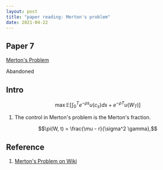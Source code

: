 ```yaml
---
layout: post
title: "paper reading: Merton's problem"
date: 2021-04-22
---
```


## Paper 7

[Merton's Problem](https://teach.business.uq.edu.au/courses/FINM6900/files/module-2/readings/MertonJET.pdf)

Abandoned

## Intro

$$\max \mathbb{E} \big[ \int_0^T e^{-\rho s} u(c_s)ds + e^{-\rho T} u(W_T) \big]$$

1. The control in Merton's problem is the Merton's fraction.

$$\pi(W, t) = \frac{\mu - r}{\sigma^2 \gamma},$$

<!-- $$c(W, t) = ,$$

2. We can give a feedback control form for this problem like:-->

## Reference

1. [Merton's Problem on Wiki](https://en.wikipedia.org/wiki/Merton%27s_portfolio_problem)
